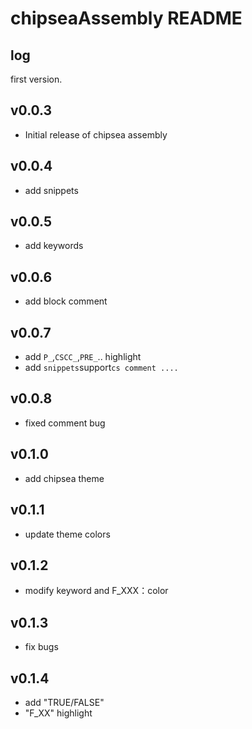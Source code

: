 # chipseaAssembly README


## log

  first version.

## v0.0.3

- Initial release of chipsea assembly

## v0.0.4

- add snippets

## v0.0.5

- add keywords

## v0.0.6

- add block comment

## v0.0.7

- add `P_`,`CSCC_`,`PRE_`.. highlight
- add `snippets`support`cs comment ....`

## v0.0.8

- fixed comment bug

## v0.1.0

- add chipsea theme

## v0.1.1

- update theme  colors

## v0.1.2

- modify keyword and F_XXX：color

## v0.1.3

- fix bugs

## v0.1.4

- add "TRUE/FALSE"
- "F_XX" highlight